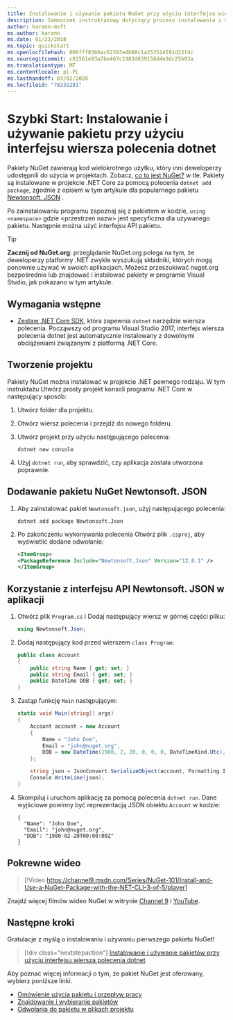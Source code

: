 ```yaml
---
title: Instalowanie i używanie pakietu NuGet przy użyciu interfejsu wiersza polecenia dotnet
description: Samouczek instruktażowy dotyczący procesu instalowania i używania pakietu NuGet w projekcie .NET Core.
author: karann-msft
ms.author: karann
ms.date: 01/23/2018
ms.topic: quickstart
ms.openlocfilehash: 006fff8360ac62393e4b88c1a253514591d22f4c
ms.sourcegitcommit: c81561e93a7be467c1983d639158d4e3dc25b93a
ms.translationtype: MT
ms.contentlocale: pl-PL
ms.lasthandoff: 03/02/2020
ms.locfileid: "78231281"
---
```

# <a name="quickstart-install-and-use-a-package-using-the-dotnet-cli"></a>Szybki Start: Instalowanie i używanie pakietu przy użyciu interfejsu wiersza polecenia dotnet

Pakiety NuGet zawierają kod wielokrotnego użytku, który inni deweloperzy udostępnili do użycia w projektach. Zobacz, [co to jest NuGet?](../What-is-NuGet.md) w tle. Pakiety są instalowane w projekcie .NET Core za pomocą polecenia `dotnet add package`, zgodnie z opisem w tym artykule dla popularnego pakietu [Newtonsoft. JSON](https://www.nuget.org/packages/Newtonsoft.Json/) .

Po zainstalowaniu programu zapoznaj się z pakietem w kodzie, `using <namespace>` gdzie \<przestrzeń nazw\> jest specyficzna dla używanego pakietu. Następnie można użyć interfejsu API pakietu.

> [!Tip]
> **Zacznij od NuGet.org**: przeglądanie NuGet.org polega na tym, że deweloperzy platformy .NET zwykle wyszukują składniki, których mogą ponownie używać w swoich aplikacjach. Możesz przeszukiwać nuget.org bezpośrednio lub znajdować i instalować pakiety w programie Visual Studio, jak pokazano w tym artykule.

## <a name="prerequisites"></a>Wymagania wstępne

- [Zestaw .NET Core SDK](https://www.microsoft.com/net/download/), która zapewnia `dotnet` narzędzie wiersza polecenia. Począwszy od programu Visual Studio 2017, interfejs wiersza polecenia dotnet jest automatycznie instalowany z dowolnymi obciążeniami związanymi z platformą .NET Core.

## <a name="create-a-project"></a>Tworzenie projektu

Pakiety NuGet można instalować w projekcie .NET pewnego rodzaju. W tym instruktażu Utwórz prosty projekt konsoli programu .NET Core w następujący sposób:

1. Utwórz folder dla projektu.

1. Otwórz wiersz polecenia i przejdź do nowego folderu.

1. Utwórz projekt przy użyciu następującego polecenia:

    ```dotnetcli
    dotnet new console
    ```

1. Użyj `dotnet run`, aby sprawdzić, czy aplikacja została utworzona poprawnie.

## <a name="add-the-newtonsoftjson-nuget-package"></a>Dodawanie pakietu NuGet Newtonsoft. JSON

1. Aby zainstalować pakiet `Newtonsoft.json`, użyj następującego polecenia:

    ```dotnetcli
    dotnet add package Newtonsoft.Json
    ```

2. Po zakończeniu wykonywania polecenia Otwórz plik `.csproj`, aby wyświetlić dodane odwołanie:

    ```xml
   <ItemGroup>
    <PackageReference Include="Newtonsoft.Json" Version="12.0.1" />
   </ItemGroup>
    ```

## <a name="use-the-newtonsoftjson-api-in-the-app"></a>Korzystanie z interfejsu API Newtonsoft. JSON w aplikacji

1. Otwórz plik `Program.cs` i Dodaj następujący wiersz w górnej części pliku:

    ```cs
    using Newtonsoft.Json;
    ```

1. Dodaj następujący kod przed wierszem `class Program`:

    ```cs
    public class Account
    {
        public string Name { get; set; }
        public string Email { get; set; }
        public DateTime DOB { get; set; }
    }
    ```

1. Zastąp funkcję `Main` następującym:

    ```cs
    static void Main(string[] args)
    {
        Account account = new Account
        {
            Name = "John Doe",
            Email = "john@nuget.org",
            DOB = new DateTime(1980, 2, 20, 0, 0, 0, DateTimeKind.Utc),
        };

        string json = JsonConvert.SerializeObject(account, Formatting.Indented);
        Console.WriteLine(json);
    }
    ```

1. Skompiluj i uruchom aplikację za pomocą polecenia `dotnet run`. Dane wyjściowe powinny być reprezentacją JSON obiektu `Account` w kodzie:

    ```output
    {
      "Name": "John Doe",
      "Email": "john@nuget.org",
      "DOB": "1980-02-20T00:00:00Z"
    }
    ```
## <a name="related-video"></a>Pokrewne wideo

> [!Video https://channel9.msdn.com/Series/NuGet-101/Install-and-Use-a-NuGet-Package-with-the-NET-CLI-3-of-5/player]

Znajdź więcej filmów wideo NuGet w witrynie [Channel 9](https://channel9.msdn.com/Series/NuGet-101) i [YouTube](https://www.youtube.com/playlist?list=PLdo4fOcmZ0oVLvfkFk8O9h6v2Dcdh2bh_).

## <a name="next-steps"></a>Następne kroki

Gratulacje z myślą o instalowaniu i używaniu pierwszego pakietu NuGet!

> [!div class="nextstepaction"]
> [Instalowanie i używanie pakietów przy użyciu interfejsu wiersza polecenia dotnet](../consume-packages/install-use-packages-dotnet-cli.md)

Aby poznać więcej informacji o tym, że pakiet NuGet jest oferowany, wybierz poniższe linki.

- [Omówienie użycia pakietu i przepływ pracy](../consume-packages/overview-and-workflow.md)
- [Znajdowanie i wybieranie pakietów](../consume-packages/finding-and-choosing-packages.md)
- [Odwołania do pakietu w plikach projektu](../consume-packages/package-references-in-project-files.md)

